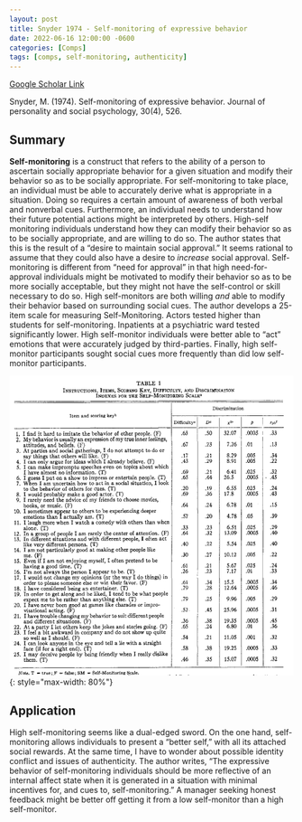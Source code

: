 ```yaml
---
layout: post
title: Snyder 1974 - Self-monitoring of expressive behavior
date: 2022-06-16 12:00:00 -0600
categories: [Comps]
tags: [comps, self-monitoring, authenticity]
---
```

[Google Scholar Link](https://scholar.google.com/scholar?hl=en&as_sdt=0%2C45&q=Self-monitoring+and+expressive+behavior&btnG=)

Snyder, M. (1974). Self-monitoring of expressive behavior. Journal of personality and social psychology, 30(4), 526.

## Summary
**Self-monitoring** is a construct that refers to the ability of a person to ascertain socially appropriate behavior for a given situation and modify their behavior so as to be socially appropriate.  For self-monitoring to take place, an individual must be able to accurately derive what is appropriate in a situation.  Doing so requires a certain amount of awareness of both verbal and nonverbal cues.  Furthermore, an individual needs to understand how their future potential actions might be interpreted by others.  High-self monitoring individuals understand how they can modify their behavior so as to be socially appropriate, and are willing to do so.  The author states that this is the result of a “desire to maintain social approval.”  It seems rational to assume that they could also have a desire to _increase_ social approval.  Self-monitoring is different from “need for approval” in that high need-for-approval individuals might be motivated to modify their behavior so as to be more socially acceptable, but they might not have the self-control or skill necessary to do so.  High self-monitors are both willing _and_ able to modify their behavior based on surrounding social cues.  The author develops a 25-item scale for measuring Self-Monitoring.  Actors tested higher than students for self-monitoring.  Inpatients at a psychiatric ward tested significantly lower.  High self-monitor individuals were better able to “act” emotions that were accurately judged by third-parties.  Finally, high self-monitor participants sought social cues more frequently than did low self-monitor participants.


![Snyder 1974 Self-Monitoring Scale](/images/Snyder1974-SelfMonitoringMeasure.png){: style="max-width: 80%"}

## Application
High self-monitoring seems like a dual-edged sword.  On the one hand, self-monitoring allows individuals to present a “better self,” with all its attached social rewards.  At the same time, I have to wonder about possible identity conflict and issues of authenticity.  The author writes, “The expressive behavior of self-monitoring individuals should be more reflective of an internal affect state when it is generated in a situation with minimal incentives for, and cues to, self-monitoring.”  A manager seeking honest feedback might be better off getting it from a low self-monitor than a high self-monitor.